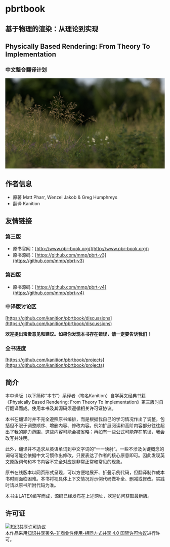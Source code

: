 # pbrtbook
## 基于物理的渲染：从理论到实现
## Physically Based Rendering: From Theory To Implementation
### 中文整合翻译计划

![Landscape view-3 @pbrt-v3-scenes/landscape](Pictures/view-3.png)

## 作者信息
- 原著 Matt Pharr, Wenzel Jakob & Greg Humphreys
- 翻译 Kanition

## 友情链接
### 第三版
* 原书官网：[http://www.pbr-book.org/](http://www.pbr-book.org/)
* 原书源码：[https://github.com/mmp/pbrt-v3](https://github.com/mmp/pbrt-v3)
### 第四版
* 原书源码：[https://github.com/mmp/pbrt-v4](https://github.com/mmp/pbrt-v4)
### 中译版讨论区
[https://github.com/kanition/pbrtbook/discussions](https://github.com/kanition/pbrtbook/discussions)

**欢迎提出宝贵意见和建议。如果你发现本书存在错误，请一定要告诉我们！**

### 全书进度
[https://github.com/kanition/pbrtbook/projects](https://github.com/kanition/pbrtbook/projects)
## 简介
本中译版（以下简称“本书”）系译者（笔名Kanition）自学英文经典书籍《Physically Based Rendering: From Theory To Implementation》第三版时自行翻译而成。使用本书及其源码须遵循相关许可证协议。

本书在翻译时并不完全遵照原书编排，而是根据我自己的学习情况作出了调整，包括但不限于调整顺序、增删内容、修改内容。例如扩展阅读和高阶内容部分往往超出了我的能力范围，这些内容可能会被省略；再如有一些公式可能存在笔误，我会改写并注明。

此外，翻译并不追求从英语单词到中文字词的“一一映射”。一些不涉及关键概念的词句可能会依据中文习惯作出修改，只要表达了作者的核心原意即可。因此发现英文原版词句和本书内容不完全对应是非常正常和常见的现象。

原书在线版本以网页形式呈现，可以方便地展开、折叠示例代码，但翻译制作成本书时则面临困难。本书将视具体上下文情况对示例代码做补全、删减或修改。实践时请以原书所附代码为准。

本书由LATEX编写而成，源码已经发布在上述网址，欢迎访问获取最新版。
## 许可证
<a rel="license" href="http://creativecommons.org/licenses/by-nc-sa/4.0/"><img alt="知识共享许可协议" style="border-width:0" src="https://i.creativecommons.org/l/by-nc-sa/4.0/88x31.png" /></a><br />本作品采用<a rel="license" href="http://creativecommons.org/licenses/by-nc-sa/4.0/">知识共享署名-非商业性使用-相同方式共享 4.0 国际许可协议</a>进行许可。
